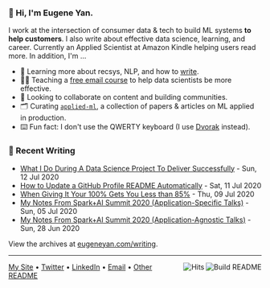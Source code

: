### 👋 Hi, I'm Eugene Yan.

I work at the intersection of consumer data & tech to build ML systems **to help customers**. I also write about effective data science, learning, and career. Currently an Applied Scientist at Amazon Kindle helping users read more. In addition, I'm ...

- 🌱 Learning more about recsys, NLP, and how to [write](https://eugeneyan.com/writing/).
- 👨‍💻 Teaching a [free email course](https://eugeneyan.com/resources/) to help data scientists be more effective.
- 🙌 Looking to collaborate on content and building communities.
- 🗂 Curating [`applied-ml`](https://github.com/eugeneyan/applied-ml), a collection of papers & articles on ML applied in production.
- ⌨️ Fun fact: I don't use the QWERTY keyboard (I use [Dvorak](https://en.wikipedia.org/wiki/Dvorak_keyboard_layout) instead).

### 📝 Recent Writing

<!-- writing starts -->
* [What I Do During A Data Science Project To Deliver Successfully](https://eugeneyan.com//writing/what-i-do-during-a-data-science-project-to-ensure-success/) - Sun, 12 Jul 2020
* [How to Update a GitHub Profile README Automatically](https://eugeneyan.com//writing/how-to-update-github-profile-readme-automatically/) - Sat, 11 Jul 2020
* [When Giving It Your 100% Gets You Less than 85%](https://eugeneyan.com//writing/when-giving-your-100-gets-you-less-than-85/) - Thu, 09 Jul 2020
* [My Notes From Spark+AI Summit 2020 (Application-Specific Talks)](https://eugeneyan.com//writing/notes-from-sparkai-summit-application-specific/) - Sun, 05 Jul 2020
* [My Notes From Spark+AI Summit 2020 (Application-Agnostic Talks)](https://eugeneyan.com//writing/notes-from-sparkai-summit-application-agnostic/) - Sun, 28 Jun 2020
<!-- writing ends -->

View the archives at [eugeneyan.com/writing](https://eugeneyan.com/writing/).

---

<a href="https://github.com/eugeneyan/eugeneyan/actions"><img src="https://github.com/eugeneyan/eugeneyan/workflows/Build%20README/badge.svg?branch=master" align="right" alt="Build README"></a><a href="http://hits.dwyl.com/eugeneyan/eugeneyan"><img src="http://hits.dwyl.com/eugeneyan/eugeneyan.svg" align="right" alt="Hits"></a>
[My Site](https://eugeneyan.com) • [Twitter](https://twitter.com/eugeneyan) • [LinkedIn](https://www.linkedin.com/in/eugeneyan) • [Email](mailto:eugene@eugeneyan.com)  • [Other README](https://eugeneyan.com/readme/) 
